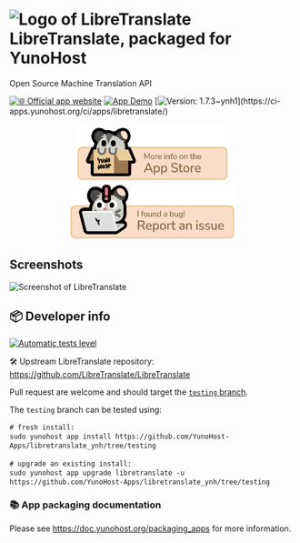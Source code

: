 <!--
N.B.: This README was automatically generated by <https://github.com/YunoHost/apps_tools/blob/main/readme_generator>
It shall NOT be edited by hand.
-->

<h1>
  <img src="https://raw.githubusercontent.com/YunoHost/apps/main/logos/libretranslate.png" width="32px" alt="Logo of LibreTranslate">
  LibreTranslate, packaged for YunoHost
</h1>

Open Source Machine Translation API

[![🌐 Official app website](https://img.shields.io/badge/Official_app_website-darkgreen?style=for-the-badge)](https://libretranslate.com/)
[![App Demo](https://img.shields.io/badge/App_Demo-blue?style=for-the-badge)](https://libretranslate.com/)
[![Version: 1.7.3~ynh1](https://img.shields.io/badge/Version-1.7.3~ynh1-rgb(18,138,11)?style=for-the-badge)](https://ci-apps.yunohost.org/ci/apps/libretranslate/)

<div align="center">
<a href="https://apps.yunohost.org/app/libretranslate"><img height="100px" src="https://github.com/YunoHost/yunohost-artwork/raw/refs/heads/main/badges/neopossum-badges/badge_more_info_on_the_appstore.svg"/></a>
<a href="https://github.com/YunoHost-Apps/libretranslate_ynh/issues"><img height="100px" src="https://github.com/YunoHost/yunohost-artwork/raw/refs/heads/main/badges/neopossum-badges/badge_report_an_issue.svg"/></a>
</div>


## Screenshots
![Screenshot of LibreTranslate](./doc/screenshots/screenshot.png)

## 📦 Developer info

[![Automatic tests level](https://apps.yunohost.org/badge/cilevel/libretranslate)](https://ci-apps.yunohost.org/ci/apps/libretranslate/)

🛠️ Upstream LibreTranslate repository: <https://github.com/LibreTranslate/LibreTranslate>

Pull request are welcome and should target the [`testing` branch](https://github.com/YunoHost-Apps/libretranslate_ynh/tree/testing).

The `testing` branch can be tested using:
```
# fresh install:
sudo yunohost app install https://github.com/YunoHost-Apps/libretranslate_ynh/tree/testing

# upgrade an existing install:
sudo yunohost app upgrade libretranslate -u https://github.com/YunoHost-Apps/libretranslate_ynh/tree/testing
```

### 📚 App packaging documentation

Please see <https://doc.yunohost.org/packaging_apps> for more information.